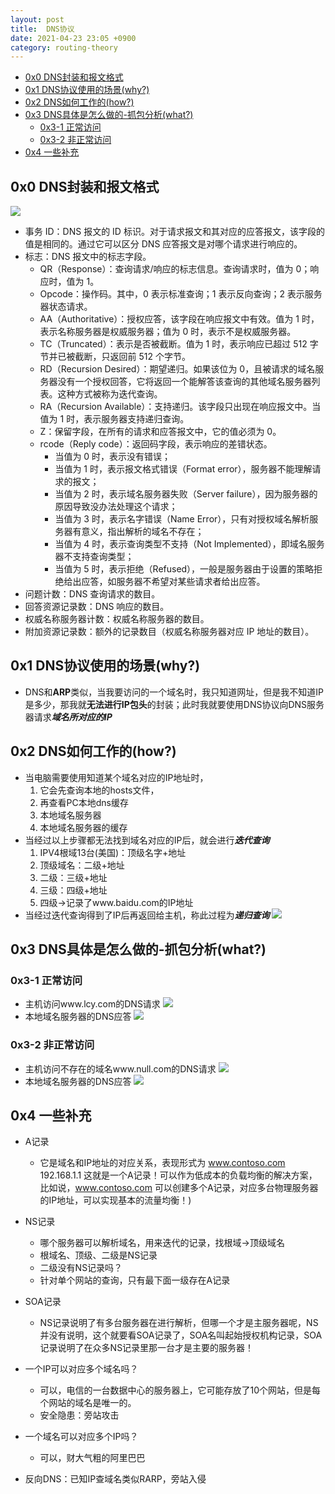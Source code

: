 ```yaml
---
layout: post
title:  DNS协议
date: 2021-04-23 23:05 +0900
category: routing-theory
---
```

<!-- TOC -->

- [0x0 DNS封装和报文格式](#0x0-dns封装和报文格式)
- [0x1 DNS协议使用的场景(why?)](#0x1-dns协议使用的场景why)
- [0x2 DNS如何工作的(how?)](#0x2-dns如何工作的how)
- [0x3 DNS具体是怎么做的-抓包分析(what?)](#0x3-dns具体是怎么做的-抓包分析what)
    - [0x3-1 正常访问](#0x3-1-正常访问)
    - [0x3-2 非正常访问](#0x3-2-非正常访问)
- [0x4 一些补充](#0x4-一些补充)

<!-- /TOC -->
## 0x0 DNS封装和报文格式

![](/images/20210423-1.png)
- 事务 ID：DNS 报文的 ID 标识。对于请求报文和其对应的应答报文，该字段的值是相同的。通过它可以区分 DNS 应答报文是对哪个请求进行响应的。
- 标志：DNS 报文中的标志字段。
    - QR（Response）：查询请求/响应的标志信息。查询请求时，值为 0；响应时，值为 1。
    - Opcode：操作码。其中，0 表示标准查询；1 表示反向查询；2 表示服务器状态请求。
    - AA（Authoritative）：授权应答，该字段在响应报文中有效。值为 1 时，表示名称服务器是权威服务器；值为 0 时，表示不是权威服务器。
    - TC（Truncated）：表示是否被截断。值为 1 时，表示响应已超过 512 字节并已被截断，只返回前 512 个字节。
    - RD（Recursion Desired）：期望递归。如果该位为 0，且被请求的域名服务器没有一个授权回答，它将返回一个能解答该查询的其他域名服务器列表。这种方式被称为迭代查询。
    - RA（Recursion Available）：支持递归。该字段只出现在响应报文中。当值为 1 时，表示服务器支持递归查询。
    - Z：保留字段，在所有的请求和应答报文中，它的值必须为 0。
    - rcode（Reply code）：返回码字段，表示响应的差错状态。
        - 当值为 0 时，表示没有错误；
        - 当值为 1 时，表示报文格式错误（Format error），服务器不能理解请求的报文；
        - 当值为 2 时，表示域名服务器失败（Server failure），因为服务器的原因导致没办法处理这个请求；
        - 当值为 3 时，表示名字错误（Name Error），只有对授权域名解析服务器有意义，指出解析的域名不存在；
        - 当值为 4 时，表示查询类型不支持（Not Implemented），即域名服务器不支持查询类型；
        - 当值为 5 时，表示拒绝（Refused），一般是服务器由于设置的策略拒绝给出应答，如服务器不希望对某些请求者给出应答。
- 问题计数：DNS 查询请求的数目。
- 回答资源记录数：DNS 响应的数目。
- 权威名称服务器计数：权威名称服务器的数目。
- 附加资源记录数：额外的记录数目（权威名称服务器对应 IP 地址的数目）。

## 0x1 DNS协议使用的场景(why?)

- DNS和**ARP**类似，当我要访问的一个域名时，我只知道网址，但是我不知道IP是多少，那我就**无法进行IP包头**的封装；此时我就要使用DNS协议向DNS服务器请求***域名所对应的IP***

## 0x2 DNS如何工作的(how?)

- 当电脑需要使用知道某个域名对应的IP地址时，
    1. 它会先查询本地的hosts文件，
    1. 再查看PC本地dns缓存
    1. 本地域名服务器
    1. 本地域名服务器的缓存
- 当经过以上步骤都无法找到域名对应的IP后，就会进行***迭代查询***
    1. IPV4根域13台(美国)：顶级名字+地址
    1. 顶级域名：二级+地址
    1. 二级：三级+地址
    1. 三级：四级+地址
    1. 四级->记录了www.baidu.com的IP地址
- 当经过迭代查询得到了IP后再返回给主机，称此过程为***递归查询***
![](/images/20210423-2.png)

## 0x3 DNS具体是怎么做的-抓包分析(what?)

### 0x3-1 正常访问
- 主机访问www.lcy.com的DNS请求
![](/images/20210423-3.png)
- 本地域名服务器的DNS应答
![](/images/20210423-4.png)

### 0x3-2 非正常访问

- 主机访问不存在的域名www.null.com的DNS请求
![](/images/20210423-5.png)
- 本地域名服务器的DNS应答
![](/images/20210423-6.png)

## 0x4 一些补充

- A记录
    - 它是域名和IP地址的对应关系，表现形式为 www.contoso.com 192.168.1.1 这就是一个A记录！可以作为低成本的负载均衡的解决方案，比如说，www.contoso.com 可以创建多个A记录，对应多台物理服务器的IP地址，可以实现基本的流量均衡！)

-  NS记录
    - 哪个服务器可以解析域名，用来迭代的记录，找根域->顶级域名
    - 根域名、顶级、二级是NS记录
    - 二级没有NS记录吗？
    - 针对单个网站的查询，只有最下面一级存在A记录


- SOA记录
    - NS记录说明了有多台服务器在进行解析，但哪一个才是主服务器呢，NS并没有说明，这个就要看SOA记录了，SOA名叫起始授权机构记录，SOA记录说明了在众多NS记录里那一台才是主要的服务器！

- 一个IP可以对应多个域名吗？
    - 可以，电信的一台数据中心的服务器上，它可能存放了10个网站，但是每个网站的域名是唯一的。
    - 安全隐患：旁站攻击
- 一个域名可以对应多个IP吗？
    - 可以，财大气粗的阿里巴巴

- 反向DNS：已知IP查域名类似RARP，旁站入侵